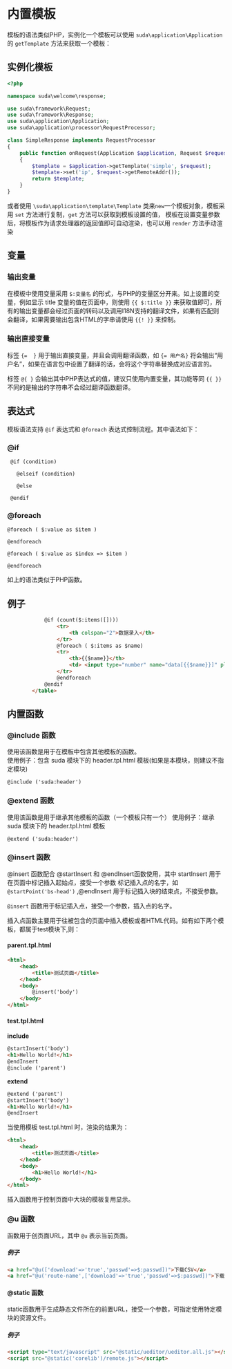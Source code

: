 # 内置模板

模板的语法类似PHP，实例化一个模板可以使用  `suda\application\Application` 的 `getTemplate` 方法来获取一个模板：

## 实例化模板

```php
<?php

namespace suda\welcome\response;

use suda\framework\Request;
use suda\framework\Response;
use suda\application\Application;
use suda\application\processor\RequestProcessor;

class SimpleResponse implements RequestProcessor
{
    public function onRequest(Application $application, Request $request, Response $response)
    {
        $template = $application->getTemplate('simple', $request);
        $template->set('ip', $request->getRemoteAddr());
        return $template;
    }
}
```

或者使用 `\suda\application\template\Template` 类来`new`一个模板对象，模板采用 `set` 方法进行复制，`get` 方法可以获取到模板设置的值，
模板在设置变量参数后，将模板作为请求处理器的返回值即可自动渲染，也可以用 `render` 方法手动渲染


## 变量

### 输出变量

在模板中使用变量采用 `$:变量名` 的形式，与PHP的变量区分开来。如上设置的变量，例如显示 title 变量的值在页面中，则使用 `{{ $:title }}` 来获取值即可，所有的输出变量都会经过页面的转码以及调用I18N支持的翻译文件，如果有匹配则会翻译，如果需要输出包含HTML的字串请使用 `{{! }}` 来控制。

### 输出直接变量

标签 `{=  }` 用于输出直接变量，并且会调用翻译函数，如 `{= 用户名}` 将会输出“用户名”，如果在语言包中设置了翻译的话，会将这个字符串替换成对应语言的。

标签 `@{ }` 会输出其中PHP表达式的值，建议只使用内置变量，其功能等同 `{{ }}`  不同的是输出的字符串不会经过翻译函数翻译。

## 表达式

模板语法支持 `@if` 表达式和 `@foreach` 表达式控制流程。其中语法如下：

### @if

```
 @if (condition)

   @elseif (condition)

   @else

 @endif
```

### @foreach

```
@foreach ( $:value as $item )

@endforeach
```

```
@foreach ( $:value as $index => $item )

@endforeach
```

如上的语法类似于PHP函数。

## 例子

```html
            @if (count($:items([])))
                <tr>
                    <th colspan="2">数据录入</th>
                </tr>
                @foreach ( $:items as $name)
                <tr>
                    <th>{{$name}}</th>
                    <td> <input type="number" name="data[{{$name}}]" placeholder="{{$name}}" required></td>
                </tr>
                @endforeach 
            @endif
        </table>
```

## 内置函数

### @include 函数

使用该函数是用于在模板中包含其他模板的函数。  
使用例子：包含 suda 模块下的 header.tpl.html 模板(如果是本模块，则建议不指定模块)

```
@include ('suda:header')
```

### @extend 函数

使用该函数是用于继承其他模板的函数（一个模板只有一个）
使用例子：继承 suda 模块下的 header.tpl.html 模板

```
@extend ('suda:header')
```

### @insert 函数

@insert 函数配合 @startInsert 和 @endInsert函数使用，其中 startInsert 用于在页面中标记插入起始点，接受一个参数 标记插入点的名字，如 `@startPoint('bs-head')` ,@endInsert 用于标记插入块的结束点，不接受参数。

`@insert` 函数用于标记插入点，接受一个参数，插入点的名字。

插入点函数主要用于往被包含的页面中插入模板或者HTML代码。如有如下两个模板，都属于test模块下,则：

#### parent.tpl.html

```html
<html>
    <head>
        <title>测试页面</title>
    </head>
    <body>
        @insert('body')
    </body>
</html>
```

#### test.tpl.html

**include**

```html
@startInsert('body')
<h1>Hello World!</h1>
@endInsert
@include ('parent')
```

**extend**

```html
@extend ('parent')
@startInsert('body')
<h1>Hello World!</h1>
@endInsert

```

当使用模板 test.tpl.html 时，渲染的结果为：

```html
<html>
    <head>
        <title>测试页面</title>
    </head>
    <body>
        <h1>Hello World!</h1>
    </body>
</html>
```

插入函数用于控制页面中大块的模板复用显示。

### @u 函数

函数用于创页面URL，其中 `@u` 表示当前页面。

##### 例子

```html
<a href="@u(['download'=>'true','passwd'=>$:passwd])">下载CSV</a>
<a href="@u('route-name',['download'=>'true','passwd'=>$:passwd])">下载CSV</a>
```

#### @static 函数

static函数用于生成静态文件所在的前置URL，接受一个参数，可指定使用特定模块的资源文件。

##### 例子

```html
<script type="text/javascript" src="@static/ueditor/ueditor.all.js"></script>
<script src="@static('corelib')/remote.js"></script>
```


